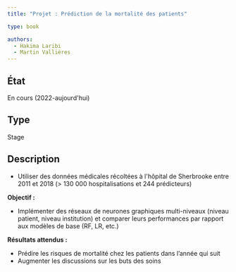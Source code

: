 ```yaml
---
title: "Projet : Prédiction de la mortalité des patients"

type: book

authors:
  - Hakima Laribi
  - Martin Vallières
---
```


## État

En cours (2022-aujourd'hui)

## Type

Stage

## Description

- Utiliser des données médicales récoltées à l'hôpital de Sherbrooke entre 2011 et 2018 (> 130 000 hospitalisations et 244 prédicteurs)

**Objectif :** 

- Implémenter des réseaux de neurones graphiques multi-niveaux (niveau patient, niveau institution) et comparer leurs performances par rapport aux modèles de base (RF, LR, etc.)

**Résultats attendus :**

- Prédire les risques de mortalité chez les patients dans l’année qui suit
- Augmenter les discussions sur les buts des soins
